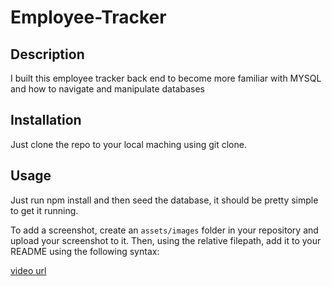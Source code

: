 # Employee-Tracker

## Description

I built this employee tracker back end to become more familiar with MYSQL and how to navigate and manipulate databases

## Installation

Just clone the repo to your local maching using git clone.

## Usage

Just run npm install and then seed the database, it should be pretty simple to get it running.

To add a screenshot, create an `assets/images` folder in your repository and upload your screenshot to it. Then, using the relative filepath, add it to your README using the following syntax:

    
[video url](https://drive.google.com/drive/u/0/folders/1NP-xWTCg-huMbpcezRpo5U4jEkI7lRpC)
 
